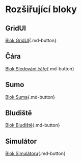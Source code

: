 # Rozšiřující bloky

## GridUI
[Blok GridUI](blokGridUI/index.md){.md-button}
## Čára
[Blok Sledování čáře](blokCara/index.md){.md-button}
## Sumo
[Blok Suma](blokSumo/index.md){.md-button}
## Bludiště
[Blok Bludiště](blokMaze/index.md){.md-button}
## Simulátor
[Blok Simulátoru](blokSim/index.md){.md-button}